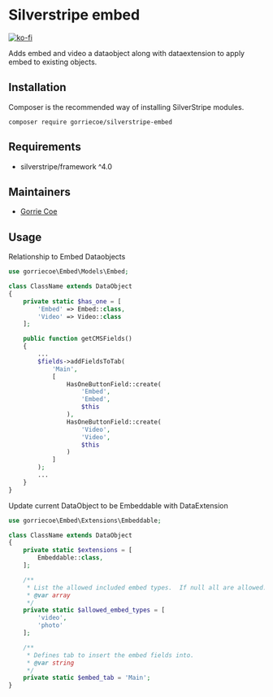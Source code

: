 # Silverstripe embed

[![ko-fi](https://www.ko-fi.com/img/donate_sm.png)](https://ko-fi.com/E1E5HWRR)

Adds embed and video a dataobject along with dataextension to apply embed to existing objects.

## Installation
Composer is the recommended way of installing SilverStripe modules.
```
composer require gorriecoe/silverstripe-embed
```

## Requirements

- silverstripe/framework ^4.0

## Maintainers

- [Gorrie Coe](https://github.com/gorriecoe)

## Usage
Relationship to Embed Dataobjects
```php
use gorriecoe\Embed\Models\Embed;

class ClassName extends DataObject
{
    private static $has_one = [
        'Embed' => Embed::class,
        'Video' => Video::class
    ];

    public function getCMSFields()
    {
        ...
        $fields->addFieldsToTab(
            'Main',
            [
                HasOneButtonField::create(
                    'Embed',
                    'Embed',
                    $this
                ),
                HasOneButtonField::create(
                    'Video',
                    'Video',
                    $this
                )
            ]
        );
        ...
    }
}

```
Update current DataObject to be Embeddable with DataExtension
```php
use gorriecoe\Embed\Extensions\Embeddable;

class ClassName extends DataObject
{
    private static $extensions = [
        Embeddable::class,
    ];

    /**
     * List the allowed included embed types.  If null all are allowed.
     * @var array
     */
    private static $allowed_embed_types = [
        'video',
        'photo'
    ];

    /**
     * Defines tab to insert the embed fields into.
     * @var string
     */
    private static $embed_tab = 'Main';
}

```
